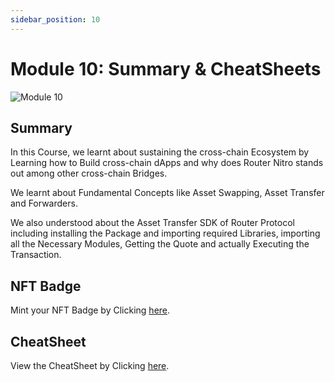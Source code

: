 ```yaml
---
sidebar_position: 10
---
```


# Module 10: Summary & CheatSheets

![Module 10](https://github.com/ShivankK26/Router-Academy-Courses/assets/115289871/68e96a1d-f27b-4000-8075-4c05f2432106)

## Summary
In this Course, we learnt about sustaining the cross-chain Ecosystem by Learning how to Build cross-chain dApps and why does Router Nitro stands out among other cross-chain Bridges.

We learnt about Fundamental Concepts like Asset Swapping, Asset Transfer and Forwarders.

We also understood about the Asset Transfer SDK of Router Protocol including installing the Package and importing required Libraries, importing all the Necessary Modules, Getting the Quote and actually Executing the Transaction.

## NFT Badge

Mint your NFT Badge by Clicking [here](https://nft-badge-one.vercel.app/).

## CheatSheet

View the CheatSheet by Clicking [here](https://drive.google.com/drive/u/2/folders/16qfP5Dz8r03ALD6ZNTWMzxGnE7giSbDL).